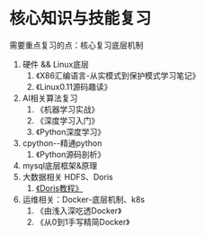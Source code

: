 # 核心知识与技能复习
需要重点复习的点：核心复习底层机制

1. 硬件 && Linux底层
   1. 《X86汇编语言-从实模式到保护模式学习笔记》
   2. 《Linux0.11源码趣读》
2. AI相关算法复习
   1. 《机器学习实战》
   2. 《深度学习入门》
   3. 《Python深度学习》
3. cpython--精通python
   1. 《Python源码剖析》
4. mysql底层框架&原理
5. 大数据相关 HDFS、Doris
   1. [《Doris教程》](https://www.yuque.com/yxiansheng-njx6f/atzcxl/ppnd54dpqf7m4ppz)
6. 运维相关：Docker-底层机制、k8s
   1. 《由浅入深吃透Docker》
   2. 《从0到1手写精简Docker》


